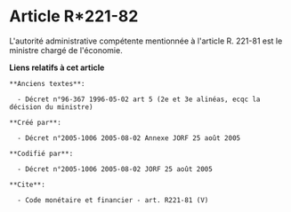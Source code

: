 # Article R*221-82

L'autorité administrative compétente mentionnée à l'article R. 221-81 est le ministre chargé de l'économie.

**Liens relatifs à cet article**

	**Anciens textes**:

	  - Décret n°96-367 1996-05-02 art 5 (2e et 3e alinéas, ecqc la décision du ministre)

	**Créé par**:

	  - Décret n°2005-1006 2005-08-02 Annexe JORF 25 août 2005

	**Codifié par**:

	  - Décret n°2005-1006 2005-08-02 JORF 25 août 2005

	**Cite**:

	  - Code monétaire et financier - art. R221-81 (V)
